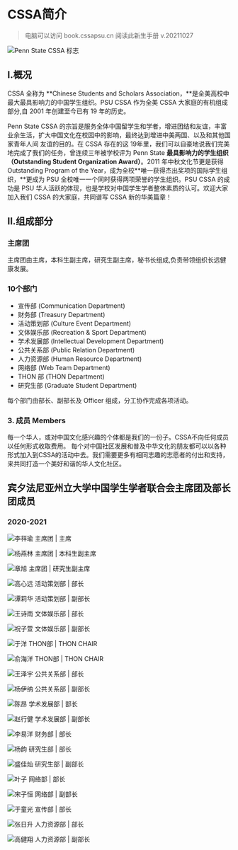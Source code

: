 # CSSA简介

> 电脑可以访问 book.cssapsu.cn 阅读此新生手册 v.20211027

![Penn State CSSA 标志](.gitbook/assets/cssa\_logo\_2019-600-600.png)

## I.概况

CSSA 全称为 \*\*Chinese Students and Scholars Association，\*\*是全美高校中最大最具影响力的中国学生组织。PSU CSSA 作为全美 CSSA 大家庭的有机组成部分,自 2001 年创建至今已有 19 年的历史。

Penn State CSSA 的宗旨是服务全体中国留学生和学者，增进团结和友谊，丰富业余生活，扩大中国文化在校园中的影响，最终达到增进中美两国、以及和其他国家青年人间 友谊的目的。在 CSSA 存在的这 19年里，我们可以自豪地说我们完美地完成了我们的任务，曾连续三年被学校评为 Penn State **最具影响力的学生组织（Outstanding Student Organization Award）**。2011 年中秋文化节更是获得 Outstanding Program of the Year，成为全校\*\*唯一获得杰出奖项的国际学生组织，\*\*更成为 PSU 全校唯一一个同时获得两项荣誉的学生组织。PSU CSSA 的成功是 PSU 华人活跃的体现，也是学校对中国学生学者整体素质的认可。欢迎大家加入我们 CSSA 的大家庭，共同谱写 CSSA 新的华美篇章！

## II.组成部分

### 主席团

主席团由主席，本科生副主席，研究生副主席，秘书长组成,负责带领组织长远健康发展。

### 10个部门

* 宣传部 (Communication Department)
* 财务部 (Treasury Department)
* 活动策划部 (Culture Event Department)
* 文体娱乐部 (Recreation & Sport Department)
* 学术发展部 (Intellectual Development Department)
* 公共关系部 (Public Relation Department)
* 人力资源部 (Human Resource Department)
* 网络部 (Web Team Department)
* THON 部 (THON Department)
* 研究生部 (Graduate Student Department)

每个部门由部长、副部长及 Officer 组成，分工协作完成各项活动。

### 3. 成员 Members

每一个华人，或对中国文化感兴趣的个体都是我们的一份子。CSSA不向任何成员以任何形式收取费用。 每个对中国社区发展和普及中华文化的朋友都可以以各种形式加入到CSSA的活动中去。我们需要更多有相同志趣的志愿者的付出和支持，来共同打造一个美好和谐的华人文化社区。

## 宾夕法尼亚州立大学中国学生学者联合会主席团及部长团成员

### 2020-2021

![李祥瑜  主席团 | 主席](<.gitbook/assets/image (230).png>)

![杨燕林  主席团 | 本科生副主席](<.gitbook/assets/image (242).png>)

![章旭  主席团 | 研究生副主席](<.gitbook/assets/image (235).png>)

![高心远  活动策划部 | 部长](<.gitbook/assets/image (245).png>)

![谭莉华  活动策划部 | 副部长](<.gitbook/assets/image (244).png>)

![王诗雨  文体娱乐部 | 部长](<.gitbook/assets/image (247).png>)

![祝子萱  文体娱乐部 | 副部长](<.gitbook/assets/image (239).png>)

![于洋  THON部 | THON CHAIR](<.gitbook/assets/image (251).png>)

![俞海洋  THON部 | THON CHAIR](<.gitbook/assets/image (250).png>)

![王泽宇  公共关系部 | 部长](<.gitbook/assets/image (246).png>)

![杨伊纳  公共关系部 | 副部长](<.gitbook/assets/image (243).png>)

![陈昂  学术发展部 | 部长](<.gitbook/assets/image (240).png>)

![赵行健  学术发展部 | 副部长](<.gitbook/assets/image (233).png>)

![李易洋  财务部 | 部长](<.gitbook/assets/image (238).png>)

![杨韵  研究生部 | 部长](<.gitbook/assets/image (231).png>)

![盛佳灿  研究生部 | 副部长](<.gitbook/assets/image (229).png>)

![叶子  网络部 | 部长](<.gitbook/assets/image (237).png>)

![宋子恒  网络部 | 副部长](<.gitbook/assets/image (241).png>)

![于童光  宣传部 | 部长](<.gitbook/assets/image (236).png>)

![张日升  人力资源部 | 部长](<.gitbook/assets/image (232).png>)

![高健翔  人力资源部 | 副部长](<.gitbook/assets/image (248).png>)
